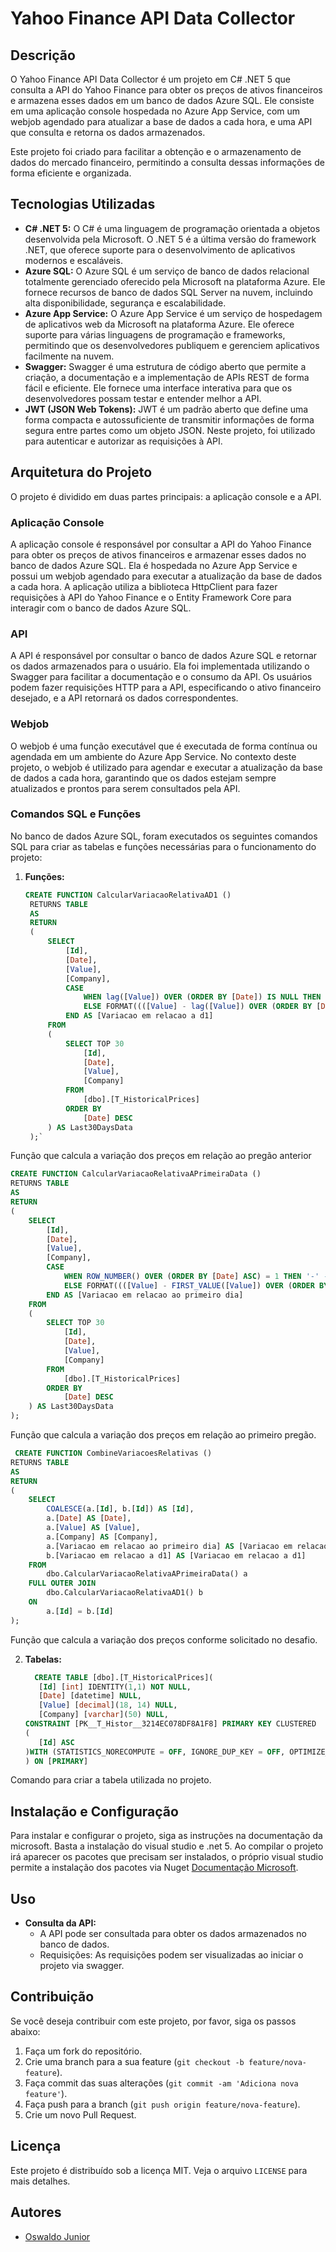 # Yahoo Finance API Data Collector

## Descrição
O Yahoo Finance API Data Collector é um projeto em C# .NET 5 que consulta a API do Yahoo Finance para obter os preços de ativos financeiros e armazena esses dados em um banco de dados Azure SQL. Ele consiste em uma aplicação console hospedada no Azure App Service, com um webjob agendado para atualizar a base de dados a cada hora, e uma API que consulta e retorna os dados armazenados.

Este projeto foi criado para facilitar a obtenção e o armazenamento de dados do mercado financeiro, permitindo a consulta dessas informações de forma eficiente e organizada.

## Tecnologias Utilizadas
- **C# .NET 5:** O C# é uma linguagem de programação orientada a objetos desenvolvida pela Microsoft. O .NET 5 é a última versão do framework .NET, que oferece suporte para o desenvolvimento de aplicativos modernos e escaláveis.
- **Azure SQL:** O Azure SQL é um serviço de banco de dados relacional totalmente gerenciado oferecido pela Microsoft na plataforma Azure. Ele fornece recursos de banco de dados SQL Server na nuvem, incluindo alta disponibilidade, segurança e escalabilidade.
- **Azure App Service:** O Azure App Service é um serviço de hospedagem de aplicativos web da Microsoft na plataforma Azure. Ele oferece suporte para várias linguagens de programação e frameworks, permitindo que os desenvolvedores publiquem e gerenciem aplicativos facilmente na nuvem.
- **Swagger:** Swagger é uma estrutura de código aberto que permite a criação, a documentação e a implementação de APIs REST de forma fácil e eficiente. Ele fornece uma interface interativa para que os desenvolvedores possam testar e entender melhor a API.
- **JWT (JSON Web Tokens):** JWT é um padrão aberto que define uma forma compacta e autossuficiente de transmitir informações de forma segura entre partes como um objeto JSON. Neste projeto, foi utilizado para autenticar e autorizar as requisições à API.

## Arquitetura do Projeto
O projeto é dividido em duas partes principais: a aplicação console e a API.

### Aplicação Console
A aplicação console é responsável por consultar a API do Yahoo Finance para obter os preços de ativos financeiros e armazenar esses dados no banco de dados Azure SQL. Ela é hospedada no Azure App Service e possui um webjob agendado para executar a atualização da base de dados a cada hora. A aplicação utiliza a biblioteca HttpClient para fazer requisições à API do Yahoo Finance e o Entity Framework Core para interagir com o banco de dados Azure SQL.

### API
A API é responsável por consultar o banco de dados Azure SQL e retornar os dados armazenados para o usuário. Ela foi implementada utilizando o Swagger para facilitar a documentação e o consumo da API. Os usuários podem fazer requisições HTTP para a API, especificando o ativo financeiro desejado, e a API retornará os dados correspondentes.

### Webjob
O webjob é uma função executável que é executada de forma contínua ou agendada em um ambiente do Azure App Service. No contexto deste projeto, o webjob é utilizado para agendar e executar a atualização da base de dados a cada hora, garantindo que os dados estejam sempre atualizados e prontos para serem consultados pela API.

### Comandos SQL e Funções
No banco de dados Azure SQL, foram executados os seguintes comandos SQL para criar as tabelas e funções necessárias para o funcionamento do projeto:

1. **Funções:**
   ``` sql
   CREATE FUNCTION CalcularVariacaoRelativaAD1 ()
	RETURNS TABLE
	AS
	RETURN
	(
	    SELECT
	        [Id],
	        [Date],
	        [Value],
	        [Company],
	        CASE
	            WHEN lag([Value]) OVER (ORDER BY [Date]) IS NULL THEN '-' -- Caso não haja um dia anterior, retorna '-'
	            ELSE FORMAT((([Value] - lag([Value]) OVER (ORDER BY [Date])) / lag([Value]) OVER (ORDER BY [Date])) * 100, 'N2') + '%' -- Calcula a variação percentual em relação ao dia anterior
	        END AS [Variacao em relacao a d1]
	    FROM
	    (
	        SELECT TOP 30
	            [Id],
	            [Date],
	            [Value],
	            [Company]
	        FROM
	            [dbo].[T_HistoricalPrices]
	        ORDER BY
	            [Date] DESC
	    ) AS Last30DaysData
	);` 
	```
Função que calcula a variação dos preços em relação ao pregão anterior

``` sql
CREATE FUNCTION CalcularVariacaoRelativaAPrimeiraData ()
RETURNS TABLE
AS
RETURN
(
    SELECT
        [Id],
        [Date],
        [Value],
        [Company],
        CASE
            WHEN ROW_NUMBER() OVER (ORDER BY [Date] ASC) = 1 THEN '-' -- Caso seja o primeiro dia, retorna '-'
            ELSE FORMAT((([Value] - FIRST_VALUE([Value]) OVER (ORDER BY [Date] ASC)) / FIRST_VALUE([Value]) OVER (ORDER BY [Date] ASC)) * 100, 'N2') + '%' -- Calcula a variação percentual em relação ao primeiro dia
        END AS [Variacao em relacao ao primeiro dia]
    FROM
    (
        SELECT TOP 30
            [Id],
            [Date],
            [Value],
            [Company]
        FROM
            [dbo].[T_HistoricalPrices]
        ORDER BY
            [Date] DESC
    ) AS Last30DaysData
);
```
Função que calcula a variação dos preços em relação ao primeiro pregão. 

``` sql
 CREATE FUNCTION CombineVariacoesRelativas ()
RETURNS TABLE
AS
RETURN
(
    SELECT
        COALESCE(a.[Id], b.[Id]) AS [Id],
        a.[Date] AS [Date],
        a.[Value] AS [Value],
        a.[Company] AS [Company],
        a.[Variacao em relacao ao primeiro dia] AS [Variacao em relacao ao primeiro dia],
        b.[Variacao em relacao a d1] AS [Variacao em relacao a d1]
    FROM
        dbo.CalcularVariacaoRelativaAPrimeiraData() a
    FULL OUTER JOIN
        dbo.CalcularVariacaoRelativaAD1() b
    ON
        a.[Id] = b.[Id]
);
```
 Função que calcula a variação dos preços conforme solicitado no desafio.



2. **Tabelas:**
  	 ``` sql
	   CREATE TABLE [dbo].[T_HistoricalPrices](
		[Id] [int] IDENTITY(1,1) NOT NULL,
		[Date] [datetime] NULL,
		[Value] [decimal](18, 14) NULL,
		[Company] [varchar](50) NULL,
	 CONSTRAINT [PK__T_Histor__3214EC078DF8A1F8] PRIMARY KEY CLUSTERED 
	(
		[Id] ASC
	)WITH (STATISTICS_NORECOMPUTE = OFF, IGNORE_DUP_KEY = OFF, OPTIMIZE_FOR_SEQUENTIAL_KEY = OFF) ON [PRIMARY]
	) ON [PRIMARY]
	```
Comando para criar a tabela utilizada no projeto.

## Instalação e Configuração
Para instalar e configurar o projeto, siga as instruções na documentação da microsoft. Basta a instalação do visual studio e .net 5. Ao compilar o projeto irá aparecer os pacotes que precisam ser instalados, o próprio visual studio permite a instalação dos pacotes via Nuget [Documentação Microsoft](https://learn.microsoft.com/pt-br/visualstudio/install/install-visual-studio?view=vs-2022).

## Uso
- **Consulta da API:**
   - A API pode ser consultada para obter os dados armazenados no banco de dados.
   - Requisições: As requisições podem ser visualizadas ao iniciar o projeto via swagger.

## Contribuição
Se você deseja contribuir com este projeto, por favor, siga os passos abaixo:
1. Faça um fork do repositório.
2. Crie uma branch para a sua feature (`git checkout -b feature/nova-feature`).
3. Faça commit das suas alterações (`git commit -am 'Adiciona nova feature'`).
4. Faça push para a branch (`git push origin feature/nova-feature`).
5. Crie um novo Pull Request.

## Licença
Este projeto é distribuído sob a licença MIT. Veja o arquivo `LICENSE` para mais detalhes.

## Autores
- [Oswaldo Junior](https://github.com/Juniorexz)
